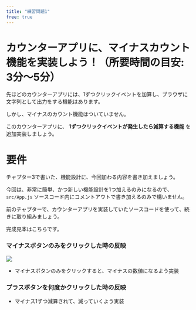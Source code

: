 ```yaml
---
title: "練習問題1"
free: true
---
```


# カウンターアプリに、マイナスカウント機能を実装しよう！（所要時間の目安: 3分〜5分）

先ほどのカウンターアプリには、1ずつクリックイベントを加算し、ブラウザに文字列として出力をする機能はあります。

しかし、マイナスのカウント機能はついていません。

このカウンターアプリに、 **1ずつクリックイベントが発生したら減算する機能** を追加実装しましょう。

# 要件

チャプター3で書いた、機能設計に、今回加わる内容を書き加えましょう。

今回は、非常に簡単、かつ新しい機能設計を1つ加えるのみになるので、 `src/App.js` ソースコード内にコメントアウトで書き加えるのみで構いません。

前のチャプターで、カウンターアプリを実装していたソースコードを使って、続きに取り組みましょう。

完成見本はこちらです。

### マイナスボタンのみをクリックした時の反映

![](https://storage.googleapis.com/zenn-user-upload/erxr7cqqzmws9xwvieoe9tbg29pz)

- マイナスボタンのみをクリックすると、マイナスの数値になるよう実装

### プラスボタンを何度かクリックした時の反映

- マイナス1ずつ減算されて、減っていくよう実装